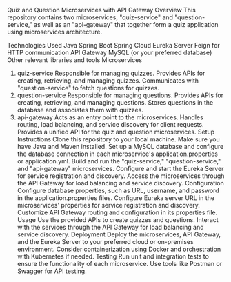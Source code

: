 Quiz and Question Microservices with API Gateway
Overview
This repository contains two microservices, "quiz-service" and "question-service," as well as an "api-gateway" that together form a quiz application using microservices architecture.

Technologies Used
Java
Spring Boot
Spring Cloud
Eureka Server
Feign for HTTP communication
API Gateway
MySQL (or your preferred database)
Other relevant libraries and tools
Microservices
1. quiz-service
Responsible for managing quizzes.
Provides APIs for creating, retrieving, and managing quizzes.
Communicates with "question-service" to fetch questions for quizzes.
2. question-service
Responsible for managing questions.
Provides APIs for creating, retrieving, and managing questions.
Stores questions in the database and associates them with quizzes.
3. api-gateway
Acts as an entry point to the microservices.
Handles routing, load balancing, and service discovery for client requests.
Provides a unified API for the quiz and question microservices.
Setup Instructions
Clone this repository to your local machine.
Make sure you have Java and Maven installed.
Set up a MySQL database and configure the database connection in each microservice's application.properties or application.yml.
Build and run the "quiz-service," "question-service," and "api-gateway" microservices.
Configure and start the Eureka Server for service registration and discovery.
Access the microservices through the API Gateway for load balancing and service discovery.
Configuration
Configure database properties, such as URL, username, and password in the application.properties files.
Configure Eureka server URL in the microservices' properties for service registration and discovery.
Customize API Gateway routing and configuration in its properties file.
Usage
Use the provided APIs to create quizzes and questions.
Interact with the services through the API Gateway for load balancing and service discovery.
Deployment
Deploy the microservices, API Gateway, and the Eureka Server to your preferred cloud or on-premises environment.
Consider containerization using Docker and orchestration with Kubernetes if needed.
Testing
Run unit and integration tests to ensure the functionality of each microservice.
Use tools like Postman or Swagger for API testing.
